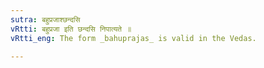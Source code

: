 ```yaml
---
sutra: बहुप्रजाश्छन्दसि
vRtti: बहुप्रजा इति छन्दसि निपात्यते ॥
vRtti_eng: The form _bahuprajas_ is valid in the Vedas.

---
```

